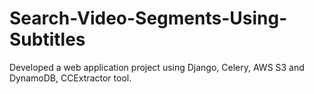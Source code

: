 # Search-Video-Segments-Using-Subtitles
Developed a web application project using Django, Celery, AWS S3 and DynamoDB, CCExtractor tool.

